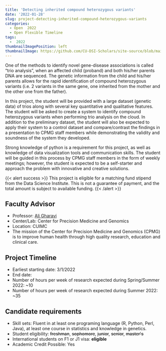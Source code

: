```yaml
---
title: 'Detecting inherited compound heterozygous variants'
date: '2022-01-28'
slug: project-detecting-inherited-compound-heterozygous-variants
categories:
  - Open  2022 
  - Open Flexible Timeline
tags:
  -  2022
thumbnailImagePosition: left
thumbnailImage: https://github.com/CU-DSI-Scholars/site-source/blob/main/static/img/radiology.png?raw=true
---
```

One of the methods to identify novel gene-disease associations is called “trio analysis”, when an affected child (proband) and both his/her parents DNA are sequenced. The genetic information from the child and his/her parents allows for the rapid identification of compound heterozygous variants (i.e. 2 variants in the same gene, one inherited from the mother and the other one from the father).

<!--more-->


In this project, the student will be provided with a large dataset (genetic data) of trios along with several key quantitative and qualitative features. The student will be asked to create a system to identify compound heterozygous variants when performing trio analysis on the cloud. In addition to the preliminary dataset, the student will also be expected to apply their system to a control dataset and compare/contrast the findings in a presentation to CPMG staff members while demonstrating the validity and soundness of the system they developed.

Strong knowledge of python is a requirement for this project, as well as knowledge of data visualization tools and communication skills. The student will be guided in this process by CPMG staff members in the form of weekly meetings; however, the student is expected to be a self-starter and approach the problem with innovative and creative solutions.

{{< alert success >}}
This project is eligible for a matching fund stipend from the Data Science Institute. This is not a guarantee of payment, and the total amount is subject to available funding.
{{< /alert >}}

## Faculty Advisor
+ Professor: [Ali Gharavi](http://columbiamedicine.org/cpmg/)
+ Center/Lab: Center for Precision Medicine and Genomics
+ Location: CUIMC
+ The mission of the Center for Precision Medicine and Genomics (CPMG) is to improve human health through high quality research, education and clinical care.

## Project Timeline
+ Earliest starting date: 3/1/2022
+ End date: 
+ Number of hours per week of research expected during Spring/Summer 2022: ~10
+ Number of hours per week of research expected during Summer 2022: ~35

## Candidate requirements
+ Skill sets: Fluent in at least one programing language (R, Python, Perl, Java), at least one course in statistics and knowledge in genetics.
+ Student eligibility: ~~freshman~~, ~~sophomore~~, ~~junior~~, ~~senior~~, ~~master's~~
+ International students on F1 or J1 visa: **eligible**
+ Academic Credit Possible: Yes

